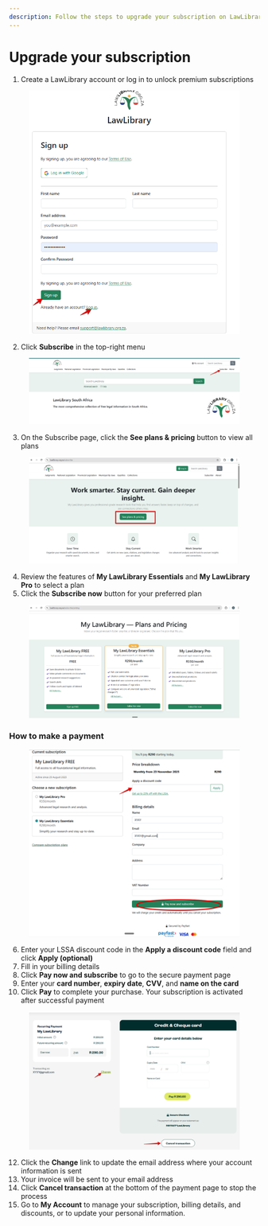 ```yaml
---
description: Follow the steps to upgrade your subscription on LawLibrary.
---
```


# Upgrade your subscription

1. Create a LawLibrary account or log in to unlock premium subscriptions

<figure><img src="../.gitbook/assets/ulii--LL SUB 2.png" alt=""><figcaption></figcaption></figure>

2. Click **Subscribe** in the top-right menu

<figure><img src="../.gitbook/assets/ulii--LL SUB 8.png" alt=""><figcaption></figcaption></figure>

3. On the Subscribe page, click the **See plans & pricing** button to view all plans

<figure><img src="../.gitbook/assets/ulii--LL SUB 4.png" alt=""><figcaption></figcaption></figure>

4. Review the features of **My LawLibrary Essentials** and **My LawLibrary Pro** to select a plan
5. Click the **Subscribe now** button for your preferred plan

<figure><img src="../.gitbook/assets/ulii--LL SUB 5.png" alt=""><figcaption></figcaption></figure>

### How to make a payment

<figure><img src="../.gitbook/assets/ulii--LL SUB 6.png" alt=""><figcaption></figcaption></figure>

6. Enter your LSSA discount code in the **Apply a discount code** field and click **Apply (optional)**
7. Fill in your billing details
8. Click **Pay now and subscribe** to go to the secure payment page
9. Enter your **card number**, **expiry date**, **CVV**, and **name on the card**
10. Click **Pay** to complete your purchase. Your subscription is activated after successful payment

<figure><img src="../.gitbook/assets/ulii--LL SUB 7.png" alt=""><figcaption></figcaption></figure>

12. Click the **Change** link to update the email address where your account information is sent
13. Your invoice will be sent to your email address
14. Click **Cancel transaction** at the bottom of the payment page to stop the process
15. Go to **My Account** to manage your subscription, billing details, and discounts, or to update your personal information.


